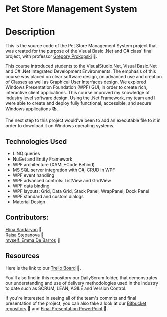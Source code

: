# Pet Store Management System
# Description


This is the source code of the Pet Store Management System project that was created for the purpose of the Visual Basic .Net and C# class' final project, with professor [Gregory Prokopski](https://www.linkedin.com/in/prokopski/) 🔗.

This course introduced students to the VisualStudio.Net, Visual Basic.Net and C# .Net Integrated Development Environments. The emphasis of this course was placed on clear software design, on advanced use and creation of Classes as well as Graphical User Interfaces design. We explored Windows Presentation Foundation (WPF) GUI, in order to create rich, interactive client applications. This course improved my knowledge of industry level software design. Using the .Net Framework, my team and I were able to create and deploy fully functional, accessible, and secure Windows applications 📚.

The next step to this project would've been to add an executable file to it in order to download it on Windows operating systems.

## Technologies Used

* LINQ queries
* NuGet and Entity Framework
* WPF architecture (XAML+Code Behind) 
* MS SQL server integration with C#, CRUD in WPF
* WPF event handling 
* WPF advanced controls: ListView and GridView
* WPF data binding
* WPF layouts: Grid, Data Grid, Stack Panel, WrapPanel, Dock Panel
* WPF standard and custom dialogs
* Material Design

## Contributors:
[Elina Sardaryan](https://www.linkedin.com/in/elina-sardaryan/) 🔗   
[Raisa Stepanova](https://www.linkedin.com/in/raisa-stepanova-timina-0b711a202/) 🔗   
[myself, Emma De Barros](https://www.linkedin.com/in/emma-de-barros/) 🔗

## Resources

Here is the link to our [Trello Board](https://trello.com/b/wqi5e4m1/petstore-project) 🔗.

You'll also find in this repository our DailyScrum folder, that demonstrates our understanding and use of delivery methodologies used in the industry to date such as SCRUM, LEAN, AGILE and Version Control. 

If you're interested in seeing all of the team's commits and final presentation of the project, you can also take a look at our [Bitbucket repository](https://bitbucket.org/emma96/petstore/src/master/) 🔗 and [Final Presentation PowerPoint](https://docs.google.com/presentation/d/1tuga94GZAbLAihIB48S4_Tmrg5g2K61eDz2fssRGSNk/edit#slide=id.p) 🔗.

